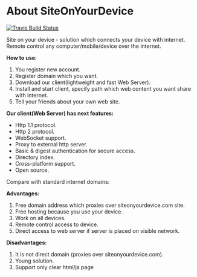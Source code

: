 About SiteOnYourDevice
===============
[![Travis Build Status](https://travis-ci.org/fastogt/siteonyourdevice.svg?branch=master)](https://travis-ci.org/fastogt/siteonyourdevice)

Site on your device - solution which connects your device with internet.
Remote control any computer/mobile/device over the internet.

**How to use:**<br />
1) You register new account.<br />
2) Register domain which you want.<br />
3) Download our client(lightweight and fast Web Server).<br />
4) Install and start client, specify path which web content you want share with internet.<br />
5) Tell your friends about your own web site.

**Our client(Web Server) has next features:**
- Http 1.1 protocol.
- Http 2 protocol.
- WebSocket support.
- Proxy to external http server.
- Basic & digest authentication for secure access.
- Directory index.
- Cross-platform support.
- Open source.

Compare with standard internet domains:

**Advantages:**<br />
  1) Free domain address which proxies over siteonyourdevice.com site.<br />
  2) Free hosting because you use your device.<br />
  3) Work on all devices.<br />
  4) Remote control access to device.<br />
  5) Direct access to web server if server is placed on visible network.

**Disadvantages:**<br />
  1) It is not direct domain (proxies over siteonyourdevice.com).<br />
  2) Young solution.<br />
  3) Support only clear html/js page
